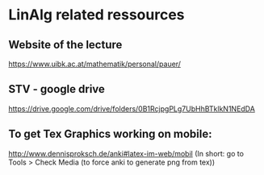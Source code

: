 # LinAlg related ressources

## Website of the lecture
https://www.uibk.ac.at/mathematik/personal/pauer/

## STV - google drive
https://drive.google.com/drive/folders/0B1RcjpgPLg7UbHhBTklkN1NEdDA

## To get Tex Graphics working on mobile:
http://www.dennisproksch.de/anki#latex-im-web/mobil
(In short: go to Tools > Check Media (to force anki to generate png from tex))

